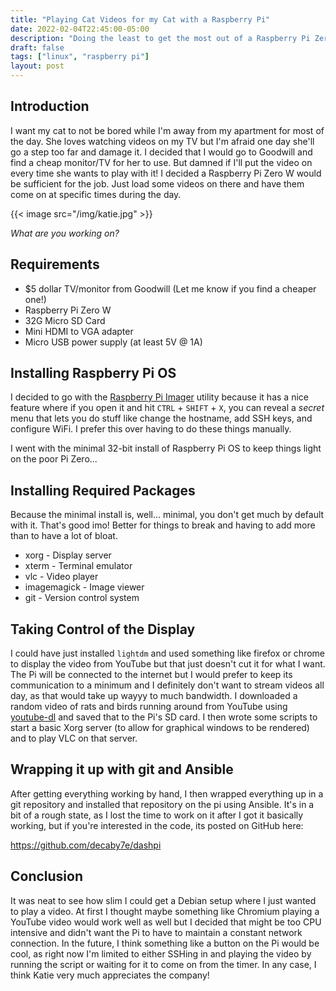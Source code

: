 ```yaml
---
title: "Playing Cat Videos for my Cat with a Raspberry Pi"
date: 2022-02-04T22:45:00-05:00
description: "Doing the least to get the most out of a Raspberry Pi Zero W as a 'dashboard'"
draft: false
tags: ["linux", "raspberry pi"]
layout: post
---
```


## Introduction

I want my cat to not be bored while I'm away from my apartment for most of the
day. She loves watching videos on my TV but I'm afraid one day she'll go a step
too far and damage it. I decided that I would go to Goodwill and find a cheap
monitor/TV for her to use. But damned if I'll put the video on every time she
wants to play with it! I decided a Raspberry Pi Zero W would be sufficient for
the job. Just load some videos on there and have them come on at specific times
during the day.

{{< image src="/img/katie.jpg" >}}

*What are you working on?*

## Requirements

- $5 dollar TV/monitor from Goodwill (Let me know if you find a cheaper one!)
- Raspberry Pi Zero W
- 32G Micro SD Card
- Mini HDMI to VGA adapter
- Micro USB power supply (at least 5V @ 1A)

## Installing Raspberry Pi OS

I decided to go with the [Raspberry Pi
Imager](https://github.com/raspberrypi/rpi-imager) utility because it has a nice
feature where if you open it and hit `CTRL` + `SHIFT` + `X`, you can reveal a
*secret* menu that lets you do stuff like change the hostname, add SSH keys, and
configure WiFi. I prefer this over having to do these things manually.

I went with the minimal 32-bit install of Raspberry Pi OS to keep things light
on the poor Pi Zero...

## Installing Required Packages

Because the minimal install is, well... minimal, you don't get much by default
with it. That's good imo! Better for things to break and having to add more than
to have a lot of bloat.

- xorg - Display server
- xterm - Terminal emulator
- vlc - Video player
- imagemagick - Image viewer
- git - Version control system

## Taking Control of the Display

I could have just installed `lightdm` and used something like firefox or chrome
to display the video from YouTube but that just doesn't cut it for what I want.
The Pi will be connected to the internet but I would prefer to keep its
communication to a minimum and I definitely don't want to stream videos all day,
as that would take up wayyy to much bandwidth. I downloaded a random video of
rats and birds running around from YouTube using
[youtube-dl](https://github.com/ytdl-org/youtube-dl) and saved that to the Pi's
SD card. I then wrote some scripts to start a basic Xorg server (to allow for
graphical windows to be rendered) and to play VLC on that server.

## Wrapping it up with git and Ansible

After getting everything working by hand, I then wrapped everything up in a git
repository and installed that repository on the pi using Ansible. It's in a bit
of a rough state, as I lost the time to work on it after I got it basically
working, but if you're interested in the code, its posted on GitHub here:

<https://github.com/decaby7e/dashpi>

## Conclusion

It was neat to see how slim I could get a Debian setup where I just wanted to
play a video. At first I thought maybe something like Chromium playing a YouTube
video would work well as well but I decided that might be too CPU intensive and
didn't want the Pi to have to maintain a constant network connection. In the
future, I think something like a button on the Pi would be cool, as right now
I'm limited to either SSHing in and playing the video by running the script or
waiting for it to come on from the timer. In any case, I think Katie very much
appreciates the company!
